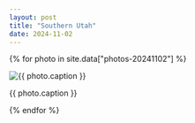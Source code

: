 ```yaml
---
layout: post
title: "Southern Utah"
date: 2024-11-02
---
```


{% for photo in site.data["photos-20241102"] %}
  <div>
    <img src="{{ site.baseurl }}/photos/{{ photo.file }}" alt="{{ photo.caption }}">
    <p>{{ photo.caption }}</p>
  </div>
{% endfor %}